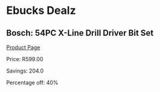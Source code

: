 
# Ebucks Dealz
## Bosch: 54PC X-Line Drill Driver Bit Set
[Product Page](https://www.ebucks.com/web/shop/productSelected.do?prodId=372658040&catId=717324798)

Price: R599.00

Savings: 204.0

Percentage off: 40%
	